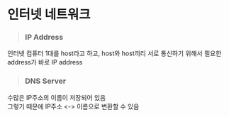 인터넷 네트워크
===

> ### IP Address
인터넷 컴퓨터 1대를 host라고 하고, host와 host끼리 서로 통신하기 위해서 필요한  address가 바로 IP address

> ### DNS Server
수많은 IP주소의 이름이 저장되어 있음   
그렇기 때문에 IP주소 <-> 이름으로 변환할 수 있음